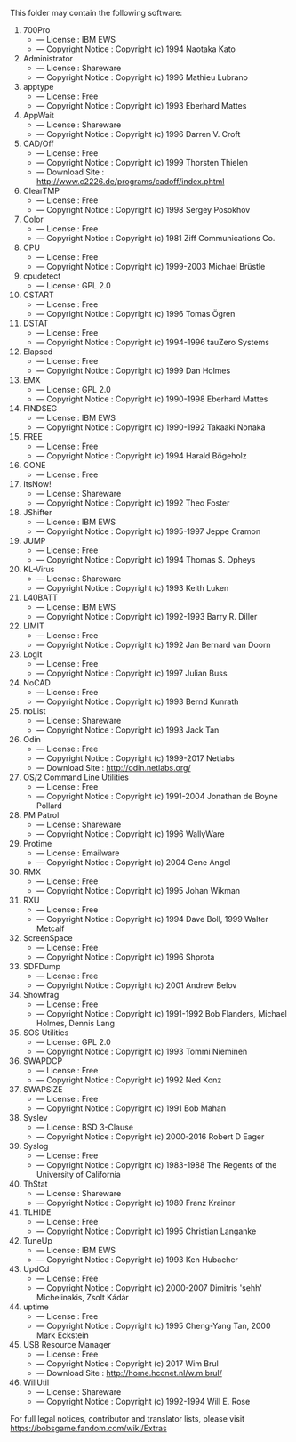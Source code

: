 ﻿This folder may contain the following software:

1. 700Pro
   - — License : IBM EWS
   - — Copyright Notice : Copyright (c) 1994 Naotaka Kato
2. Administrator
   - — License : Shareware
   - — Copyright Notice : Copyright (c) 1996 Mathieu Lubrano
3. apptype
   - — License : Free
   - — Copyright Notice : Copyright (c) 1993 Eberhard Mattes
4. AppWait
   - — License : Shareware
   - — Copyright Notice : Copyright (c) 1996 Darren V. Croft
5. CAD/Off
   - — License : Free
   - — Copyright Notice : Copyright (c) 1999 Thorsten Thielen
   - — Download Site : http://www.c2226.de/programs/cadoff/index.phtml
6. ClearTMP
   - — License : Free
   - — Copyright Notice : Copyright (c) 1998 Sergey Posokhov
7. Color
   - — License : Free
   - — Copyright Notice : Copyright (c) 1981 Ziff Communications Co.
8. CPU
   - — License : Free
   - — Copyright Notice : Copyright (c) 1999-2003 Michael Brüstle
9. cpudetect
   - — License : GPL 2.0
10. CSTART
    - — License : Free
    - — Copyright Notice : Copyright (c) 1996 Tomas Ögren
11. DSTAT
    - — License : Free
    - — Copyright Notice : Copyright (c) 1994-1996 tauZero Systems
12. Elapsed
    - — License : Free
    - — Copyright Notice : Copyright (c) 1999 Dan Holmes
13. EMX
    - — License : GPL 2.0
    - — Copyright Notice : Copyright (c) 1990-1998 Eberhard Mattes
14. FINDSEG
    - — License : IBM EWS
    - — Copyright Notice : Copyright (c) 1990-1992 Takaaki Nonaka
15. FREE
    - — License : Free
    - — Copyright Notice : Copyright (c) 1994 Harald Bögeholz
16. GONE
    - — License : Free
17. ItsNow!
    - — License : Shareware
    - — Copyright Notice : Copyright (c) 1992 Theo Foster
18. JShifter
    - — License : IBM EWS
    - — Copyright Notice : Copyright (c) 1995-1997 Jeppe Cramon
19. JUMP
    - — License : Free
    - — Copyright Notice : Copyright (c) 1994 Thomas S. Opheys
20. KL-Virus
    - — License : Shareware
    - — Copyright Notice : Copyright (c) 1993 Keith Luken
21. L40BATT
    - — License : IBM EWS
    - — Copyright Notice : Copyright (c) 1992-1993 Barry R. Diller
22. LIMIT
    - — License : Free
    - — Copyright Notice : Copyright (c) 1992 Jan Bernard van Doorn
23. LogIt
    - — License : Free
    - — Copyright Notice : Copyright (c) 1997 Julian Buss
24. NoCAD
    - — License : Free
    - — Copyright Notice : Copyright (c) 1993 Bernd Kunrath
25. noList
    - — License : Shareware
    - — Copyright Notice : Copyright (c) 1993 Jack Tan
26. Odin
    - — License : Free
    - — Copyright Notice : Copyright (c) 1999-2017 Netlabs
    - — Download Site : http://odin.netlabs.org/
27. OS/2 Command Line Utilities
    - — License : Free
    - — Copyright Notice : Copyright (c) 1991-2004 Jonathan de Boyne Pollard
28. PM Patrol
    - — License : Shareware
    - — Copyright Notice : Copyright (c) 1996 WallyWare
29. Protime
    - — License : Emailware
    - — Copyright Notice : Copyright (c) 2004 Gene Angel
30. RMX
    - — License : Free
    - — Copyright Notice : Copyright (c) 1995 Johan Wikman
31. RXU
    - — License : Free
    - — Copyright Notice : Copyright (c) 1994 Dave Boll, 1999 Walter Metcalf
32. ScreenSpace
    - — License : Free
    - — Copyright Notice : Copyright (c) 1996 Shprota
33. SDFDump
    - — License : Free
    - — Copyright Notice : Copyright (c) 2001 Andrew Belov
34. Showfrag
    - — License : Free
    - — Copyright Notice : Copyright (c) 1991-1992 Bob Flanders, Michael Holmes, Dennis Lang
35. SOS Utilities
    - — License : GPL 2.0
    - — Copyright Notice : Copyright (c) 1993 Tommi Nieminen
36. SWAPDCP
    - — License : Free
    - — Copyright Notice : Copyright (c) 1992 Ned Konz
37. SWAPSIZE
    - — License : Free
    - — Copyright Notice : Copyright (c) 1991 Bob Mahan
38. Syslev
    - — License : BSD 3-Clause
    - — Copyright Notice : Copyright (c) 2000-2016 Robert D Eager
39. Syslog
    - — License : Free
    - — Copyright Notice : Copyright (c) 1983-1988 The Regents of the University of California
40. ThStat
    - — License : Shareware
    - — Copyright Notice : Copyright (c) 1989 Franz Krainer
41. TLHIDE
    - — License : Free
    - — Copyright Notice : Copyright (c) 1995 Christian Langanke
42. TuneUp
    - — License : IBM EWS
    - — Copyright Notice : Copyright (c) 1993 Ken Hubacher
43. UpdCd
    - — License : Free
    - — Copyright Notice : Copyright (c) 2000-2007 Dimitris 'sehh' Michelinakis, Zsolt Kádár
44. uptime
    - — License : Free
    - — Copyright Notice : Copyright (c) 1995 Cheng-Yang Tan, 2000 Mark Eckstein
45. USB Resource Manager
    - — License : Free
    - — Copyright Notice : Copyright (c) 2017 Wim Brul
    - — Download Site : http://home.hccnet.nl/w.m.brul/
46. WillUtil
    - — License : Shareware
    - — Copyright Notice : Copyright (c) 1992-1994 Will E. Rose

For full legal notices, contributor and translator lists, please visit https://bobsgame.fandom.com/wiki/Extras